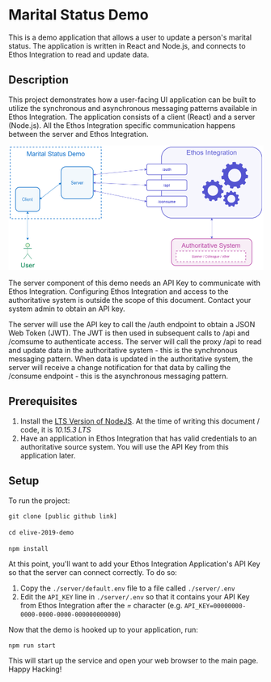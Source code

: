 # Marital Status Demo

This is a demo application that allows a user to update a person's marital status. The application is written in React and Node.js, and connects to Ethos Integration to read and update data.

## Description

This project demonstrates how a user-facing UI application can be built to utilize the synchronous and asynchronous messaging patterns available in Ethos Integration. The application consists of a client (React) and a server (Node.js). All the Ethos Integration specific communication happens between the server and Ethos Integration.

![](/screenshots/diagram.png)

The server component of this demo needs an API Key to communicate with Ethos Integration. Configuring Ethos Integration and access to the authoritative system is outside the scope of this document. Contact your system admin to obtain an API key.

The server will use the API key to call the /auth endpoint to obtain a JSON Web Token (JWT). The JWT is then used in subsequent calls to /api and /comsume to authenticate access. The server will call the proxy /api to read and update data in the authoritative system - this is the synchronous messaging pattern. When data is updated in the authoritative system, the server will receive a change notification for that data by calling the /consume endpoint - this is the asynchronous messaging pattern.

## Prerequisites

1. Install the [LTS Version of NodeJS](https://nodejs.org/en/). At the time of writing this document / code, it is _10.15.3 LTS_
2. Have an application in Ethos Integration that has valid credentials to an authoritative source system. You will use the API Key from this application later.

## Setup

To run the project:

	git clone [public github link]

	cd elive-2019-demo

	npm install

At this point, you'll want to add your Ethos Integration Application's API Key so that the server can connect correctly. To do so:

1. Copy the `./server/default.env` file to a file called `./server/.env`
2. Edit the `API_KEY` line in `./server/.env` so that it contains your API Key from Ethos Integration after the *=* character (e.g. `API_KEY=00000000-0000-0000-0000-000000000000`)

Now that the demo is hooked up to your application, run:

	npm run start

This will start up the service and open your web browser to the main page. Happy Hacking!
